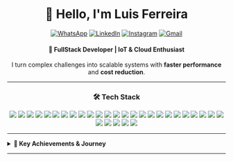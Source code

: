 <div align="center">
  <h1>👋 Hello, I'm Luis Ferreira </h1>
  
  [![WhatsApp](https://img.shields.io/badge/WHATSAPP-%2325D366.svg?&style=for-the-badge&logo=whatsapp&logoColor=white)](https://api.whatsapp.com/send?phone=5541998017981&text=Hello%20Luis,%20I%20came%20from%20your%20github)
  [![LinkedIn](https://img.shields.io/badge/linkedin-%230077B5.svg?&style=for-the-badge&logo=linkedin&logoColor=white)](https://www.linkedin.com/in/luis19nn/)
  [![Instagram](https://img.shields.io/badge/Instagram-E4405F?style=for-the-badge&logo=instagram&logoColor=white)](https://www.instagram.com/uiuxluis/)
  [![Gmail](https://img.shields.io/badge/Gmail-D14836?style=for-the-badge&logo=gmail&logoColor=white)](mailto:luis19nn@gmail.com)
  
  <h4 align="center">🚀 FullStack Developer | IoT & Cloud Enthusiast</h4>
  
  <p align="center">
    I turn complex challenges into scalable systems with <b>faster performance</b> and <b>cost reduction</b>.<br>
  </p>
  
  ---
  
  ### 🛠️ Tech Stack
  
  ![](https://img.shields.io/badge/Python-3776AB?style=for-the-badge&logo=python&logoColor=white)
  ![](https://img.shields.io/badge/Django-092E20?style=for-the-badge&logo=django&logoColor=white)
  ![](https://img.shields.io/badge/JavaScript-F7DF1E?style=for-the-badge&logo=javascript&logoColor=black)
  ![](https://img.shields.io/badge/TypeScript-007ACC?style=for-the-badge&logo=typescript&logoColor=white)
  ![](https://img.shields.io/badge/React-20232A?style=for-the-badge&logo=react&logoColor=61DAFB)
  ![](https://img.shields.io/badge/Redux-593D88?style=for-the-badge&logo=redux&logoColor=white)
  ![](https://img.shields.io/badge/React_Native-20232A?style=for-the-badge&logo=react&logoColor=61DAFB)
  ![](https://img.shields.io/badge/Node.js-43853D?style=for-the-badge&logo=node.js&logoColor=white)
  ![](https://img.shields.io/badge/Angular-DD0031?style=for-the-badge&logo=angular&logoColor=white)
  ![](https://img.shields.io/badge/C-00599C?style=for-the-badge&logo=c&logoColor=white)
  ![](https://img.shields.io/badge/Java-ED8B00?style=for-the-badge&logo=java&logoColor=white)
  ![](https://img.shields.io/badge/Spring-6DB33F?style=for-the-badge&logo=spring&logoColor=white)
  ![](https://img.shields.io/badge/MySQL-00000F?style=for-the-badge&logo=mysql&logoColor=white)
  ![](https://img.shields.io/badge/PostgreSQL-316192?style=for-the-badge&logo=postgresql&logoColor=white)
  ![](https://img.shields.io/badge/MongoDB-4EA94B?style=for-the-badge&logo=mongodb&logoColor=white)
  ![](https://img.shields.io/badge/Bootstrap-563D7C?style=for-the-badge&logo=bootstrap&logoColor=white)
  ![](https://img.shields.io/badge/styled--components-DB7093?style=for-the-badge&logo=styled-components&logoColor=white)
  ![](https://img.shields.io/badge/Shell_Script-121011?style=for-the-badge&logo=gnu-bash&logoColor=white)
  ![](https://img.shields.io/badge/Figma-F24E1E?style=for-the-badge&logo=figma&logoColor=white)
  ![](https://img.shields.io/badge/Markdown-000000?style=for-the-badge&logo=markdown&logoColor=white)
  ![](https://img.shields.io/badge/HTML5-E34F26?style=for-the-badge&logo=html5&logoColor=white)
  ![](https://img.shields.io/badge/CSS3-1572B6?style=for-the-badge&logo=css3&logoColor=white)
  ![](https://img.shields.io/badge/Sass-CC6699?style=for-the-badge&logo=sass&logoColor=white)
  ![](https://img.shields.io/badge/Linux-white?style=for-the-badge&logo=linux&logoColor=black)
  ![](https://img.shields.io/badge/ubuntu-557C94?style=for-the-badge&logo=ubuntu&logoColor=white)
  ![](https://img.shields.io/badge/Docker-2CA5E0?style=for-the-badge&logo=docker&logoColor=white)
  ![](https://img.shields.io/badge/Git-F05032?style=for-the-badge&logo=git&logoColor=white)
  ![](https://img.shields.io/badge/Postman-FF6C37?style=for-the-badge&logo=Postman&logoColor=white)
  ![](https://img.shields.io/badge/Netlify-00C7B7?style=for-the-badge&logo=netlify&logoColor=white)
  ![](https://img.shields.io/badge/testing%20library-323330?style=for-the-badge&logo=testing-library&logoColor=red)
  
  ---
</div>

<details>
<summary><b>📌 Key Achievements & Journey</b></summary>

### 🏆 Highlights
- **Scaled IoT Systems**: Built microservices handling **2M+ messages/sec** across Brazil
- **Cloud Cost Cutter**: Reduced AWS bills by **40%** via query optimization and caching
- **Legacy Modernizer**: Migrated jQuery → Angular (+60% perf) and Python → Rust critical paths
- **Data Whisperer**: Slashed report generation from 1hr → 3s for million-row datasets

### 🎓 Background
- **BSc in Systems Analysis & Development** @ UFPR
- **3+ Years** in Software Development
- **Current Focus**: Cloud Architecture (AWS) • DevSecOps • High-Load Systems

</details>

---

